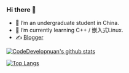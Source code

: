 ### Hi there 👋

- 🔭 I’m an undergraduate student in China.
- 🌱 I’m currently learning C++ / 嵌入式Linux.
- ✍️ [Blogger](https://blog.csdn.net/weixin_45380782?spm=1000.2115.3001.5343)


[![CodeDevelopnuan's github stats](https://github-readme-stats.vercel.app/api?username=CoderResearch)](https://github.com/anuraghazra/github-readme-stats)

[![Top Langs](https://github-readme-stats.vercel.app/api/top-langs/?username=CoderResearch&layout=compact&hide=html,css,javascript)](https://github.com/anuraghazra/github-readme-stats)


<a href="https://wakatime.com/@Farmer"> </a>
          <!--START_SECTION:waka-->

<!--END_SECTION:waka-->


<!--
**Farmer-chong/Farmer-chong** is a ✨ _special_ ✨ repository because its `README.md` (this file) appears on your GitHub profile.

Here are some ideas to get you started:

- 🔭 I’m currently working on ...
- 🌱 I’m currently learning ...
- 👯 I’m looking to collaborate on ...
- 🤔 I’m looking for help with ...
- 💬 Ask me about ...
- 📫 How to reach me: ...
- 😄 Pronouns: ...
- ⚡ Fun fact: ...
-->
